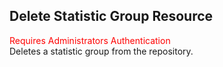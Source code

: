 ## Delete Statistic Group Resource
<span style="color:red">Requires Administrators Authentication</span>  
Deletes a statistic group from the repository.
